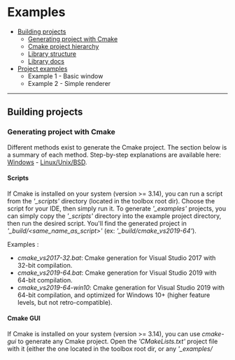 # Examples

* [Building projects](#building-projects)
    * [Generating project with Cmake](#generating-project-with-cmake)
    * [Cmake project hierarchy](#cmake-project-hierarchy)
    * [Library structure](#library-structure)
    * [Library docs](#library-docs)
* [Project examples](#project-examples)
    * Example 1 - Basic window
    * Example 2 - Simple renderer

---

## Building projects

### Generating project with Cmake

Different methods exist to generate the Cmake project. The section below is a summary of each method.
Step-by-step explanations are available here: [Windows](./build_steps_windows.txt) - [Linux/Unix/BSD](./build_steps_linux.txt).

#### Scripts

If Cmake is installed on your system (version >= 3.14), you can run a script from the *'_scripts'* directory (located in the toolbox root dir).
Choose the script for your IDE, then simply run it. To generate *'_examples'* projects,
you can simply copy the *'_scripts'* directory into the example project directory, then run the desired script.
You'll find the generated project in *'_build/<same_name_as_script>'* (ex: *'_build/cmake_vs2019-64'*).

Examples :
* *cmake_vs2017-32.bat*: Cmake generation for Visual Studio 2017 with 32-bit compilation.
* *cmake_vs2019-64.bat*: Cmake generation for Visual Studio 2019 with 64-bit compilation.
* *cmake_vs2019-64-win10*: Cmake generation for Visual Studio 2019 with 64-bit compilation, and optimized for Windows 10+ (higher feature levels, but not retro-compatible).

#### Cmake GUI

If Cmake is installed on your system (version >= 3.14), you can use *cmake-gui* to generate any Cmake project.
Open the *'CMakeLists.txt'* project file with it (either the one located in the toolbox root dir, or any *'_examples/<title>/CMakeLists.txt'*).
Then set some Cmake options (if you don't want the default values). See [list of Cmake options](../README.md#cmake-options).

Use the *Configure* button to create the project cache for a specific IDE (don't forget to set the "Optional platform" with the target architecture: 32/64-bit/ARM).
The *Generate* button then creates the project files for the selected IDE.
Finally, click the *Open project* button.

#### Cmake-compatible IDE

Some IDEs/editors (VSCode, CLion...) can directly open *'CMakeLists.txt'* files as projects.
Set the appropriate [Cmake options](../README.md#cmake-options) in them (if you don't want the default values).


### Cmake project hierarchy

The Pandora Toolbox project has its own Cmake framework (called CWork), to make Cmake management a lot easier.
This framework can also be used (or not) for parent projects wanting to use Pandora libs.
[Various Cmake options](../README.md#cmake-options) are available for the Pandora libs (and for parent projects using CWork too).

Different approaches can be used to include the Pandora libs:
* Open the root *'CMakeLists.txt'* (located in the root directory of the toolbox) as a project solution.
  Compile it and install it locally, then include the locally installed libs in your own project.
  This may look like the best approach, but it's not convenient at all for open projects with online CIs and many contributors.
* Use the CWork framework for [your own project](./cmake/project.txt) too, and directly include the Pandora libs
  (either as [internal libs in the same solution](./cmake/direct_solution.txt), or maybe preferably [as sub-solution libs](./cmake/parent_solution.txt)).
  All the Cwork functions/macros that can be used are located and documented in *'_cmake/cwork.cmake'*. Other Cwork files contain internal mechanics.
  Note that extra module finders can be added in *'_cmake/modules'* to access external libraries (such as SDL, Qt, Nuklear...).
* Create an intermediate "sub-solution" Cmake file with CWork (to include Pandora libs as internal libs), then add it as a subdirectory in your own Cmake project.
  See the root toolbox *'CmakeLists.txt'* [file](../CMakeLists.txt) as an inspiration for your intermediate file (or use it, to include all libs).


### Library structure

Each Pandora library and example is structured the same way :
|  directory  |            content            |
|-------------|-------------------------------|
| include     | source code headers (*.h): those are the files to include in your project (and to consult docs/comments). |
| src         | source code implementation (*.cpp): private implementation of classes/modules exposed in *'include'*.|
| test        | unit tests for each testable class/module exposed in *'include'*.                                    |
| tools       | debugging tools, advanced test utilities or other related apps.                                      |
| resources   | resource files: textures, sprites, shaders, icons... (in examples)                                   |

For each feature exposed in *'include'*, [check development status and compatibility here](../FEATURES.md).

Some common resources are shared by all libraries. They're located in the Pandora toolbox root directory :
|  directory  |            content            |
|-------------|-------------------------------|
| _cmake      | CWork files (Cmake framework) + Cmake module finders                                                 |
| _scripts    | Scripts for easy Cmake project generation (per IDE and platform).                                    |
| _libs       | external libraries: submodules (ex: gtest) and libraries downloaded by Cmake modules (glm, dxtk...). |
| _img        | images, icons and other resources: used for unit tests, tools, and readme files.                     |


### Library docs

![Code comments](./_img/project_docs.png)

Every feature is documented in the source code headers in the *'include'* directory of each library.
To discover the possibilities of a specific feature, the simplest approach is to take a look at the comments present in the header file.
It also provides a quick overview of the available methods, and also remarks/advices on how to use them efficiently.
However, this approach can be complex when you're not sure about which feature file to use.

It's useful to have a global reference to search for features.
For that purpose, docs can be generated in the form of web pages.
To generate docs:
* Doxygen must be installed on your system (it's available for free on most platforms).
* The Doxygen executable must be referenced in the PATH environment variable.
* When generating the project, the CWORK_DOCS cmake option must be ON (default: OFF).
* This option will create special targets in the IDE project, called <...>.docs.
* Compiling those targets will generate the web pages (*'_docs'* subdirectory in each lib).


---

## Project examples

A few examples are provided, to learn how to create simple windows and renderers with the Pandora libs.
They can also be used as boilerplate projects. They use the same structure as the Pandora libs:
* *'include'* (source code headers);
* *'src'* (source code implementation);
* *'resources'* (textures, sprites, icons, shaders...).
* *'../_img'* (shared resources: app icon, cursors...).

After [generating the project with Cmake](#generating-project-with-cmake) (by copying *'_scripts'* or using GUI/IDE), the project can be open.
Before building anything, select the example project as active startup target:

![Select startup project](./_img/project_start.png)

The project can the be built, executed and debugged. Note that additional [Cmake options](../README.md#cmake-options) can be set.


### Example 1 - Basic window

> [Project files](./01_base_window)

A simple window, with homothety (when resized), and a background color that changes on click.
Good entry point to understand the window and event system.


### Example 2 - Simple renderer

![Example02](./_img/02_simple_renderer.jpg)

> [Project files](./02_simple_renderer)

Simple 3D renderer, with third-person camera view rotating around a wooden box.
The window features mouse capture, simple models, sprites (title/commands), fixed lights, and a simple material management system.

Note: shaders are included as raw text files. Unfortunately, most IDEs fail at properly detecting shader models and types.
To avoid errors, shader management is disabled in the *'CmakeLists.txt'* file, with the line:

> set_source_files_properties(${_shaderFile} PROPERTIES VS_TOOL_OVERRIDE "None")

This line can be commented (*'#'*) to allow shader debugging/compilation.
However, the shader type and model will need to be configured in the IDE properties of EACH shader file.
They'll also need to be reconfigured everytime the project is regenerated (when the Cmake file changes).

---

[Go to TOP](#examples)
